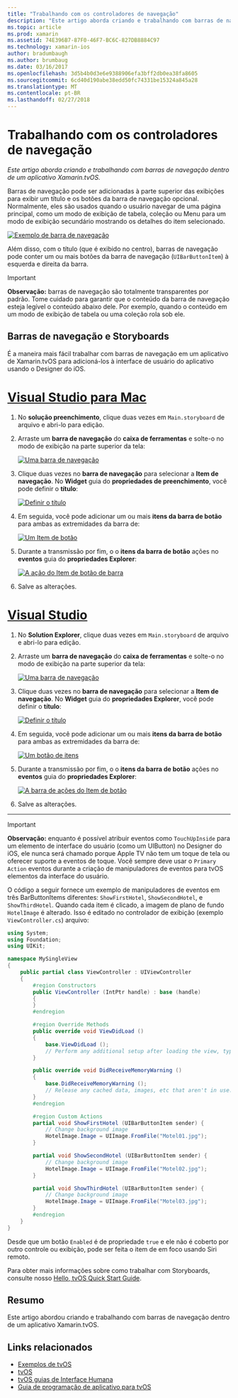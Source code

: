 ```yaml
---
title: "Trabalhando com os controladores de navegação"
description: "Este artigo aborda criando e trabalhando com barras de navegação dentro de um aplicativo Xamarin.tvOS."
ms.topic: article
ms.prod: xamarin
ms.assetid: 74E396B7-87F0-46F7-BC6C-827DB8884C97
ms.technology: xamarin-ios
author: bradumbaugh
ms.author: brumbaug
ms.date: 03/16/2017
ms.openlocfilehash: 3d5b4b0d3e6e9388906efa3bff2db0ea38fa8605
ms.sourcegitcommit: 6cd40d190abe38edd50fc74331be15324a845a28
ms.translationtype: MT
ms.contentlocale: pt-BR
ms.lasthandoff: 02/27/2018
---
```

# <a name="working-with-navigation-controllers"></a>Trabalhando com os controladores de navegação

_Este artigo aborda criando e trabalhando com barras de navegação dentro de um aplicativo Xamarin.tvOS._

Barras de navegação pode ser adicionadas à parte superior das exibições para exibir um título e os botões da barra de navegação opcional. Normalmente, eles são usados quando o usuário navegar de uma página principal, como um modo de exibição de tabela, coleção ou Menu para um modo de exibição secundário mostrando os detalhes do item selecionado.

[ ![](navigation-bars-images/navbar01.png "Exemplo de barra de navegação")](navigation-bars-images/navbar01.png)

Além disso, com o título (que é exibido no centro), barras de navegação pode conter um ou mais botões da barra de navegação (`UIBarButtonItem`) à esquerda e direita da barra.

> [!IMPORTANT]
> **Observação:** barras de navegação são totalmente transparentes por padrão. Tome cuidado para garantir que o conteúdo da barra de navegação esteja legível o conteúdo abaixo dele. Por exemplo, quando o conteúdo em um modo de exibição de tabela ou uma coleção rola sob ele.




<a name="Navigation-Bars-and-Storyboards" />

## <a name="navigation-bars-and-storyboards"></a>Barras de navegação e Storyboards

É a maneira mais fácil trabalhar com barras de navegação em um aplicativo de Xamarin.tvOS para adicioná-los à interface de usuário do aplicativo usando o Designer do iOS.

# <a name="visual-studio-for-mactabvsmac"></a>[Visual Studio para Mac](#tab/vsmac)


1. No **solução preenchimento**, clique duas vezes em `Main.storyboard` de arquivo e abri-lo para edição.
1. Arraste um **barra de navegação** do **caixa de ferramentas** e solte-o no modo de exibição na parte superior da tela: 

    [ ![](navigation-bars-images/navbar02.png "Uma barra de navegação")](navigation-bars-images/navbar02.png)
1. Clique duas vezes no **barra de navegação** para selecionar a **Item de navegação**. No **Widget** guia do **propriedades de preenchimento**, você pode definir o **título**: 

    [ ![](navigation-bars-images/navbar03.png "Definir o título")](navigation-bars-images/navbar03.png)
1. Em seguida, você pode adicionar um ou mais **itens da barra de botão** para ambas as extremidades da barra de: 

    [ ![](navigation-bars-images/navbar04.png "Um Item de botão")](navigation-bars-images/navbar04.png)
1. Durante a transmissão por fim, o o **itens da barra de botão** ações no **eventos** guia do **propriedades Explorer**: 

    [ ![](navigation-bars-images/navbar05.png "A ação do Item de botão de barra")](navigation-bars-images/navbar05.png)
1. Salve as alterações.


# <a name="visual-studiotabvswin"></a>[Visual Studio](#tab/vswin)


1. No **Solution Explorer**, clique duas vezes em `Main.storyboard` de arquivo e abri-lo para edição.
1. Arraste um **barra de navegação** do **caixa de ferramentas** e solte-o no modo de exibição na parte superior da tela: 

    [ ![](navigation-bars-images/navbar02-vs.png "Uma barra de navegação")](navigation-bars-images/navbar02-vs.png)
1. Clique duas vezes no **barra de navegação** para selecionar a **Item de navegação**. No **Widget** guia do **propriedades Explorer**, você pode definir o **título**: 

    [ ![](navigation-bars-images/navbar03-vs.png "Definir o título")](navigation-bars-images/navbar03-vs.png)
1. Em seguida, você pode adicionar um ou mais **itens da barra de botão** para ambas as extremidades da barra de: 

    [ ![](navigation-bars-images/navbar04-vs.png "Um botão de itens")](navigation-bars-images/navbar04-vs.png)
1. Durante a transmissão por fim, o o **itens da barra de botão** ações no **eventos** guia do **propriedades Explorer**: 

    [ ![](navigation-bars-images/navbar05-vs.png "A barra de ações do Item de botão")](navigation-bars-images/navbar05-vs.png)
1. Salve as alterações.


-----

> [!IMPORTANT]
> **Observação:** enquanto é possível atribuir eventos como `TouchUpInside` para um elemento de interface do usuário (como um UIButton) no Designer do iOS, ele nunca será chamado porque Apple TV não tem um toque de tela ou oferecer suporte a eventos de toque. Você sempre deve usar o `Primary Action` eventos durante a criação de manipuladores de eventos para tvOS elementos da interface do usuário.




O código a seguir fornece um exemplo de manipuladores de eventos em três BarButtonItems diferentes: `ShowFirstHotel`, `ShowSecondHotel`, e `ShowThirdHotel`. Quando cada item é clicado, a imagem de plano de fundo `HotelImage` é alterado. Isso é editado no controlador de exibição (exemplo `ViewController.cs`) arquivo:

```csharp
using System;
using Foundation;
using UIKit;

namespace MySingleView
{
    public partial class ViewController : UIViewController
    {
        #region Constructors
        public ViewController (IntPtr handle) : base (handle)
        {
        }
        #endregion

        #region Override Methods
        public override void ViewDidLoad ()
        {
            base.ViewDidLoad ();
            // Perform any additional setup after loading the view, typically from a nib.
        }

        public override void DidReceiveMemoryWarning ()
        {
            base.DidReceiveMemoryWarning ();
            // Release any cached data, images, etc that aren't in use.
        }
        #endregion

        #region Custom Actions
        partial void ShowFirstHotel (UIBarButtonItem sender) {
            // Change background image
            HotelImage.Image = UIImage.FromFile("Motel01.jpg");
        }

        partial void ShowSecondHotel (UIBarButtonItem sender) {
            // Change background image
            HotelImage.Image = UIImage.FromFile("Motel02.jpg");
        }

        partial void ShowThirdHotel (UIBarButtonItem sender) {
            // Change background image
            HotelImage.Image = UIImage.FromFile("Motel03.jpg");
        }
        #endregion
    }
}
```

Desde que um botão `Enabled` é de propriedade `true` e ele não é coberto por outro controle ou exibição, pode ser feita o item de em foco usando Siri remoto.

Para obter mais informações sobre como trabalhar com Storyboards, consulte nosso [Hello, tvOS Quick Start Guide](~/ios/tvos/get-started/hello-tvos.md). 

<a name="Summary" />

## <a name="summary"></a>Resumo

Este artigo abordou criando e trabalhando com barras de navegação dentro de um aplicativo Xamarin.tvOS.



## <a name="related-links"></a>Links relacionados

- [Exemplos de tvOS](https://developer.xamarin.com/samples/tvos/all/)
- [tvOS](https://developer.apple.com/tvos/)
- [tvOS guias de Interface Humana](https://developer.apple.com/tvos/human-interface-guidelines/)
- [Guia de programação de aplicativo para tvOS](https://developer.apple.com/library/prerelease/tvos/documentation/General/Conceptual/AppleTV_PG/)
